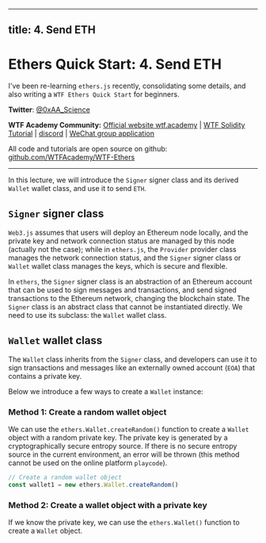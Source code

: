 
---
title: 4. Send ETH
---

# Ethers Quick Start: 4. Send ETH
I've been re-learning `ethers.js` recently, consolidating some details, and also writing a `WTF Ethers Quick Start` for beginners.

**Twitter**: [@0xAA_Science](https://twitter.com/0xAA_Science)

**WTF Academy Community:** [Official website wtf.academy](https://wtf.academy) | [WTF Solidity Tutorial](https://github.com/AmazingAng/WTF-Solidity) | [discord](https://discord.gg/5akcruXrsk) | [WeChat group application](https://docs.google.com/forms/d/e/1FAIpQLSe4KGT8Sh6sJ7hedQRuIYirOoZK_85miz3dw7vA1-YjodgJ-A/viewform?usp=sf_link)

All code and tutorials are open source on github: [github.com/WTFAcademy/WTF-Ethers](https://github.com/WTFAcademy/WTF-Ethers)

-----

In this lecture, we will introduce the `Signer` signer class and its derived `Wallet` wallet class, and use it to send `ETH`.

## `Signer` signer class

`Web3.js` assumes that users will deploy an Ethereum node locally, and the private key and network connection status are managed by this node (actually not the case); while in `ethers.js`, the `Provider` provider class manages the network connection status, and the `Signer` signer class or `Wallet` wallet class manages the keys, which is secure and flexible.

In `ethers`, the `Signer` signer class is an abstraction of an Ethereum account that can be used to sign messages and transactions, and send signed transactions to the Ethereum network, changing the blockchain state. The `Signer` class is an abstract class that cannot be instantiated directly. We need to use its subclass: the `Wallet` wallet class.

## `Wallet` wallet class

The `Wallet` class inherits from the `Signer` class, and developers can use it to sign transactions and messages like an externally owned account (`EOA`) that contains a private key.

Below we introduce a few ways to create a `Wallet` instance:

### Method 1: Create a random wallet object

We can use the `ethers.Wallet.createRandom()` function to create a `Wallet` object with a random private key. The private key is generated by a cryptographically secure entropy source. If there is no secure entropy source in the current environment, an error will be thrown (this method cannot be used on the online platform `playcode`).

```javascript
// Create a random wallet object
const wallet1 = new ethers.Wallet.createRandom()
```

### Method 2: Create a wallet object with a private key
If we know the private key, we can use the `ethers.Wallet()` function to create a `Wallet` object.
